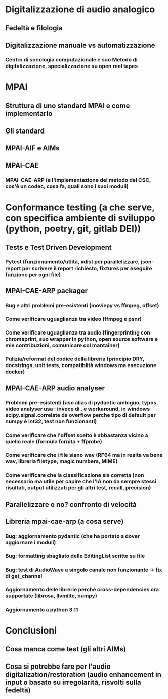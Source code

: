 # Digitalizzazione di audio analogico

## Fedeltà e filologia

## Digitalizzazione manuale vs automatizzazione

### Centro di sonologia computazionale e suo Metodo di digitalizzazione, specializzazione su open reel tapes


# MPAI

## Struttura di uno standard MPAI e come implementarlo

## Gli standard

## MPAI-AIF e AIMs

## MPAI-CAE

### MPAI-CAE-ARP (è l'implementazione del metodo del CSC, cos'è un codec, cosa fa, quali sono i suoi moduli)


# Conformance testing (a che serve, con specifica ambiente di sviluppo (python, poetry, git, gitlab DEI))

## Tests e Test Driven Development

### Pytest (funzionamento/utlità, xdist per parallelizzare, json-report per scrivere il report richiesto, fixtures per eseguire funzione per ogni file)

## MPAI-CAE-ARP packager

### Bug e altri problemi pre-esistenti (moviepy vs ffmpeg, offset)

### Come verificare uguaglianza tra video (ffmpeg e psnr)

### Come verificare uguaglianza tra audio (fingerprinting con chromaprint, suo wrapper in python, open source software e mie contribuzioni, comunicare col mantainer)

### Pulizia/reformat del codice della libreria (principio DRY, docstrings, unit tests, compatiblità windows ma esecuzione docker)

## MPAI-CAE-ARP audio analyser

### Problemi pre-esistenti (uso alias di pydantic ambiguo, typos, video analyser usa : invece di . e workaround, in windows scipy.signal.correlate da overflow perche tipo di default per numpy è int32, test non funzionanti)

### Come verificare che l'offset scelto è abbastanza vicino a quello reale (formula fornita + ffprobe)

### Come verificare che i file siano wav (RF64 ma in realtà va bene wav, libreria filetype, magic numbers, MIME)

### Come verificare che la classificazione sia corretta (non necessario ma utile per capire che l'IA non da sempre stessi risultati, output utilizzati per gli altri test, recall, precision)

## Parallelizzare o no? confronto di velocità

## Libreria mpai-cae-arp (a cosa serve)

### Bug: aggiornamento pydantic (che ha portato a dover aggiornare i moduli)

### Bug: formatting sbagliato delle EditingList scritte su file

### Bug: test di AudioWave a singolo canale non funzionante -> fix di get_channel

### Aggiornamento delle librerie perchè cross-dependencies ora supportate (librosa, llvmlite, numpy)

### Aggiornamento a python 3.11


# Conclusioni

## Cosa manca come test (gli altri AIMs)

## Cosa si potrebbe fare per l'audio digitalization/restoration (audio enhancement in input o basato su irregolarità, risvolti sulla fedeltà)
